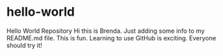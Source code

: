 # hello-world
Hello World Repository
Hi this is Brenda.  Just adding some info to my README.md file.
This is fun.
Learning to use GitHub is exciting.
Everyone should try it!
